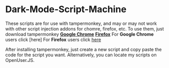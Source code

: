# Dark-Mode-Script-Machine

These scripts are for use with tampermonkey, and may or may not work with other script injection addons for chomre, firefox, etc. 
To use them, just download tampermonkey 
[**Google Chrome**](https://chrome.google.com/webstore/detail/tampermonkey/dhdgffkkebhmkfjojejmpbldmpobfkfo?hl=en)
[**Firefox**](https://addons.mozilla.org/en-US/firefox/addon/tampermonkey/)
For **Google Chrome** users click [here]
For **Firefox** users click [here](https://addons.mozilla.org/en-US/firefox/addon/tampermonkey/)

After installing tampermonkey, just create a new script and copy paste the code for the script you want. Alternatively, you can locate my scripts on OpenUser.JS.
